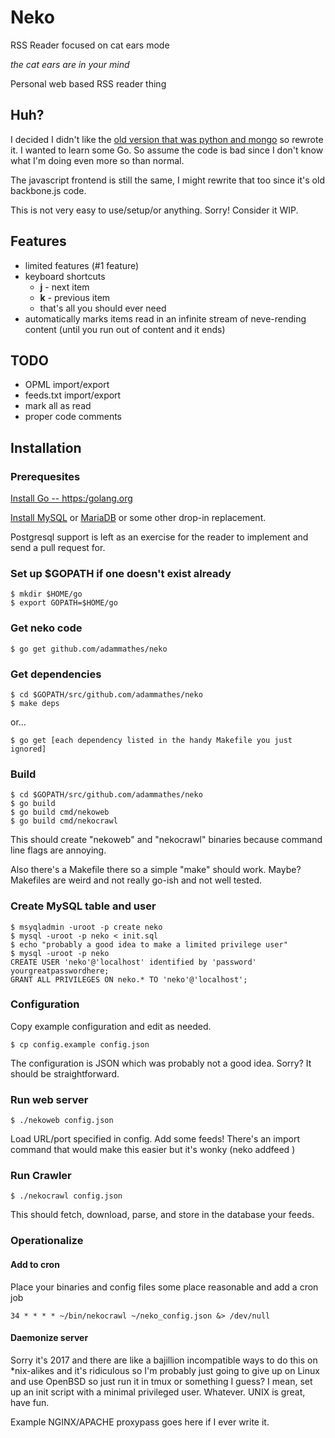 # Neko

RSS Reader focused on cat ears mode

*the cat ears are in your mind*

Personal web based RSS reader thing

## Huh?

I decided I didn't like the [old version that was python and mongo](https://github.com/adammathes/neko_v1) so rewrote it. I wanted to learn some Go. So assume the code is bad since I don't know what I'm doing even more so than normal.

The javascript frontend is still the same, I might rewrite that too since it's old backbone.js code.

This is not very easy to use/setup/or anything. Sorry! Consider it WIP.

## Features

   * limited features (#1 feature)
   * keyboard shortcuts
      * **j** - next item
      * **k** - previous item
      * that's all you should ever need
   * automatically marks items read in an infinite stream of neve-rending content (until you run out of content and it ends)
   
## TODO

   * OPML import/export
   * feeds.txt import/export
   * mark all as read
   * proper code comments

## Installation

### Prerequesites 

[Install Go -- https:/golang.org](https://golang.org)

[Install MySQL](https://dev.mysql.com) or [MariaDB](https://mariadb.com) or some other drop-in replacement.

Postgresql support is left as an exercise for the reader to implement and send a pull request for.

### Set up $GOPATH if one doesn't exist already

    $ mkdir $HOME/go  
    $ export GOPATH=$HOME/go
    
### Get neko code

    $ go get github.com/adammathes/neko 

### Get dependencies

    $ cd $GOPATH/src/github.com/adammathes/neko  
    $ make deps  

or...

    $ go get [each dependency listed in the handy Makefile you just ignored]  
    
### Build

    $ cd $GOPATH/src/github.com/adammathes/neko  
    $ go build
    $ go build cmd/nekoweb  
    $ go build cmd/nekocrawl  
    
This should create "nekoweb" and "nekocrawl" binaries because command line flags are annoying.

Also there's a Makefile there so a simple "make" should work. Maybe? Makefiles are weird and not really go-ish and not well tested.

### Create MySQL table and user

    $ msyqladmin -uroot -p create neko  
    $ mysql -uroot -p neko < init.sql  
    $ echo "probably a good idea to make a limited privilege user"  
    $ mysql -uroot -p neko  
    CREATE USER 'neko'@'localhost' identified by 'password' yourgreatpasswordhere;  
    GRANT ALL PRIVILEGES ON neko.* TO 'neko'@'localhost';  
       
### Configuration 

Copy example configuration and edit as needed.

    $ cp config.example config.json

The configuration is JSON which was probably not a good idea. Sorry? It should be straightforward.

### Run web server

    $ ./nekoweb config.json
    
Load URL/port specified in config. Add some feeds! There's an import command that would make this easier but it's wonky (neko addfeed <url>)

    
### Run Crawler

    $ ./nekocrawl config.json
    
This should fetch, download, parse, and store in the database your feeds.

### Operationalize

#### Add to cron

Place your binaries and config files some place reasonable and add a cron job

    34 * * * * ~/bin/nekocrawl ~/neko_config.json &> /dev/null

#### Daemonize server

Sorry it's 2017 and there are like a bajillion incompatible ways to do this on *nix-alikes and it's ridiculous so I'm probably just going to give up on Linux and use OpenBSD so just run it in tmux or something I guess? I mean, set up an init script with a minimal privileged user. Whatever. UNIX is great, have fun.

Example NGINX/APACHE proxypass goes here if I ever write it.
